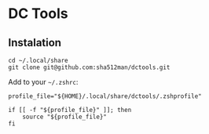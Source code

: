 # DC Tools

## Instalation

```
cd ~/.local/share
git clone git@github.com:sha512man/dctools.git
```

Add to your `~/.zshrc`:

```
profile_file="${HOME}/.local/share/dctools/.zshprofile"

if [[ -f "${profile_file}" ]]; then
    source "${profile_file}"
fi
```
